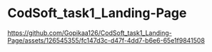 # CodSoft_task1_Landing-Page


https://github.com/Gopikaa126/CodSoft_task1_Landing-Page/assets/126545355/fc147d3c-d47f-4dd7-b6e6-65e1f9841508


